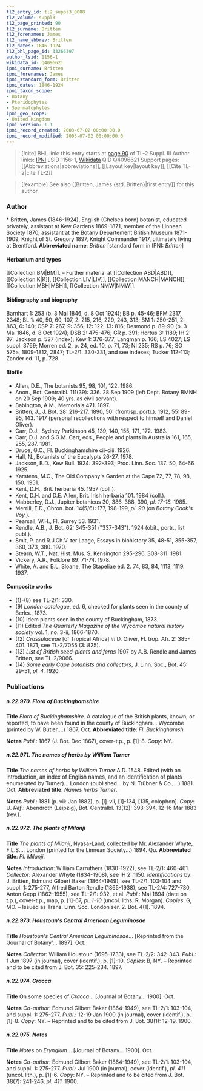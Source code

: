 ```yaml
---
tl2_entry_id: tl2_suppl3_0088
tl2_volume: suppl3
tl2_page_printed: 90
tl2_surname: Britten
tl2_forenames: James
tl2_name_abbrev: Britten
tl2_dates: 1846-1924
tl2_bhl_page_id: 33266397
author_lsid: 1156-1
wikidata_id: Q4096621
ipni_surname: Britten
ipni_forenames: James
ipni_standard_form: Britten
ipni_dates: 1846-1924
ipni_taxon_scope: 
- Botany
- Pteridophytes
- Spermatophytes
ipni_geo_scope: 
- United Kingdom
ipni_version: 1.1
ipni_record_created: 2003-07-02 00:00:00.0
ipni_record_modified: 2003-07-02 00:00:00.0
---
```


> [!cite] BHL link: this entry starts at [page 90](https://www.biodiversitylibrary.org/page/33266397) of TL-2 Suppl. III
> Author links: [IPNI](https://www.ipni.org/a/1156-1) LSID 1156-1, [Wikidata](https://www.wikidata.org/wiki/Q4096621) QID Q4096621
> Support pages: [[Abbreviations|abbreviations]], [[Layout key|layout key]], [[Cite TL-2|cite TL-2]]

> [!example] See also [[Britten, James {std. Britten}|first entry]] for this author

### Author

\* Britten, James (1846-1924), English (Chelsea born) botanist, educated privately, assistant at Kew Gardens 1869-1871, member of the Linnean Society 1870, assistant at the Botany Departement British Museum 1871-1909, Knight of St. Gregory 1897, Knight Commander 1917, ultimately living at Brentford. 
**Abbreviated name**: *Britten* \[standard form in IPNI: *Britten*\]

#### Herbarium and types

[[Collection BM|BM]]. – Further material at [[Collection ABD|ABD]], [[Collection K|K]], [[Collection LIV|LIV]], [[Collection MANCH|MANCH]], [[Collection MBH|MBH]], [[Collection NMW|NMW]].

#### Bibliography and biography

Barnhart 1: 253 (b. 3 Mai 1846, d. 8 Oct 1924); BB p. 45-46; BFM 2317, 2348; BL 1: 40, 50, 60, 107, 2: 215, 216, 229, 243, 313; BM 1: 250-251, 2: 863, 6: 140; CSP 7: 267, 9: 356, 12: 122, 13: 816; Desmond p. 89-90 (b. 3 Mai 1846, d. 8 Oct 1924); DSB 2: 475-476; GR p. 391; Hortus 3: 1189; IH 2: 97; Jackson p. 527 (index); Kew 1: 376-377; Langman p. 166; LS 4027; LS suppl. 3769; Morren ed. 2, p. 24, ed. 10, p. 71, 73; NI 235; RS p. 76; SO 575a, 1809-1812, 2847; TL-2/1: 330-331, and see indexes; Tucker 112-113; Zander ed. 11, p. 728.

#### Biofile

- Allen, D.E., The botanists 95, 98, 101, 122. 1986.
- Anon., Bot. Centralbl. 111(39): 336. 28 Sep 1909 (left Dept. Botany BMNH on 20 Sep 1909; 40 yrs. as civil servant).
- Babington, A.M., Memorials 471. 1897.
- Britten, J., J. Bot. 28: 216-217. 1890, 50: (frontisp. portr.). 1912, 55: 89-95, 143. 1917 (personal recollections with respect to himself and Daniel Oliver).
- Carr, D.J., Sydney Parkinson 45, 139, 140, 155, 171, 172. 1983.
- Carr, D.J. and S.G.M. Carr, eds., People and plants in Australia 161, 165, 255, 287. 1981.
- Druce, G.C., Fl. Buckinghamshire cii-ciii. 1926.
- Hall, N., Botanists of the Eucalypts 26-27. 1978.
- Jackson, B.D., Kew Bull. 1924: 392-393; Proc. Linn. Soc. 137: 50, 64-66. 1925.
- Karstens, M.C., The Old Company's Garden at the Cape 72, 77, 78, 98, 150. 1951.
- Kent, D.H., Brit. herbaria 45. 1957 (coll.).
- Kent, D.H. and D.E. Allen, Brit. Irish herbaria 101. 1984 (coll.).
- Mabberley, D.J., Jupiter botanicus 30, 386, 388, 390, *pl. 17-18.* 1985.
- Merrill, E.D., Chron. bot. 14(5/6): 177, 198-199, *pl. 90* (on *Botany Cook's Voy.*).
- Pearsall, W.H., Fl. Surrey 53. 1931.
- Rendle, A.B., J. Bot. 62: 345-351 ("337-343"). 1924 (obit., portr., list publ.).
- Smit, P. and R.J.Ch.V. ter Laage, Essays in biohistory 35, 48-51, 355-357, 360, 373, 380. 1970.
- Stearn, W.T., Nat. Hist. Mus. S. Kensington 295-296, 308-311. 1981.
- Vickery, A.R., Folklore 89: 71-74. 1978.
- White, A. and B.L. Sloane, The Stapeliae ed. 2. 74, 83, 84, 1113, 1119. 1937.

#### Composite works

- (1)-(8) see TL-2/1: 330.
- (9) *London catalogue*, ed. 6, checked for plants seen in the county of Berks., 1873.
- (10) Idem plants seen in the county of Buckingham, 1873.
- (11) Edited *The Quarterly Magazine of the Wycombe natural history society* vol. 1, no. 3-ii, 1866-1870.
- (12) *Crassulaceae* \[of Tropical Africa\] *in* D. Oliver, Fl. trop. Afr. 2: 385-401. 1871, see TL-2/7055 (3: 825).
- (13) *List of British seed-plants and ferns* 1907 by A.B. Rendle and James Britten, see TL-2/9066.
- (14) *Some early Cape botanists and collectors*, J. Linn. Soc., Bot. 45: 29-51, *pl. 4.* 1920.

### Publications

##### n.22.970. Flora of Buckinghamshire

**Title**
*Flora of Buckinghamshire*. A catalogue of the British plants, known, or reported, to have been found in the county of Buckingham... Wycombe (printed by W. Butler,...) 1867. Oct.
**Abbreviated title**: *Fl. Buckinghamsh.*

**Notes**
*Publ*.: 1867 (J. Bot. Dec 1867), cover-t.p., p. \[1\]-8. *Copy*: NY.

##### n.22.971. The names of herbs by William Turner

**Title**
*The names of herbs by William Turner* A.D. 1548. Edited (with an introduction, an index of English names, and an identification of plants enumerated by Turner)... London (published... by N. Trübner & Co.,...) 1881. Oct.
**Abbreviated title**: *Names herbs Turner*.

**Notes**
*Publ*.: 1881 (p. vii: Jan 1882), p. \[i\]-vii, \[1\]-134, \[135, colophon\]. *Copy*: U.
*Ref*.: Abendroth (Leipzig), Bot. Centralbl. 13(12): 393-394. 12-16 Mar 1883 (rev.).

##### n.22.972. The plants of Milanji

**Title**
*The plants of Milanji*, Nyasa-Land, collected by Mr. Alexander Whyte, F.L.S.... London (printed for the Linnean Society...) 1894. Qu.
**Abbreviated title**: *Pl. Milanji*.

**Notes**
*Introduction*: William Carruthers (1830-1922), see TL-2/1: 460-461.
*Collector*: Alexander Whyte (1834-1908), see IH 2: 1150.
*Identifications* by: J. Britten, Edmund Gilbert Baker (1864-1949), see TL-2/1: 103-104 and suppl. 1: 275-277, Alfred Barton Rendle (1865-1938), see TL-2/4: 727-730, Anton Gepp (1862-1955), see TL-2/1: 932, et al.
*Publ*.: Mai 1894 (date on t.p.), cover-t.p., map, p. \[1\]-67, *pl. 1-10* (uncol. liths. R. Morgan).
*Copies*: G, MO. – Issued as Trans. Linn. Soc. London ser. 2. Bot. 4(1). 1894.

##### n.22.973. Houstoun's Central American Leguminosae

**Title**
*Houstoun's Central American Leguminosae*... \[Reprinted from the 'Journal of Botany'... 1897\]. Oct.

**Notes**
*Collector*: William Houstoun (1695-1733), see TL-2/2: 342-343.
*Publ*.: 1 Jun 1897 (in journal), cover (identif.), p. \[1\]-10. *Copies*: B, NY. – Reprinted and to be cited from J. Bot. 35: 225-234. 1897.

##### n.22.974. Cracca

**Title**
On some species of *Cracca*... \[Journal of Botany... 1900\]. Oct.

**Notes**
*Co-author*: Edmund Gilbert Baker (1864-1949), see TL-2/1: 103-104, and suppl. 1: 275-277.
*Publ*.: 12-19 Jan 1900 (in journal), cover (identif.), p. \[1\]-8. *Copy*: NY. – Reprinted and to be cited from J. Bot. 38(1): 12-19. 1900.

##### n.22.975. Notes

**Title**
*Notes* on *Eryngium*... \[Journal of Botany... 1900\]. Oct.

**Notes**
*Co-author*: Edmund Gilbert Baker (1864-1949), see TL-2/1: 103-104, and suppl. 1: 275-277.
*Publ*.: Jul 1900 (in journal), cover (identif.), *pl. 411* (uncol. lith.), p. \[1\]-6. *Copy*: NY. – Reprinted and to be cited from J. Bot. 38(7): 241-246, *pl. 411.* 1900.

